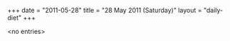 +++
date = "2011-05-28"
title = "28 May 2011 (Saturday)"
layout = "daily-diet"
+++


\<no entries\>


